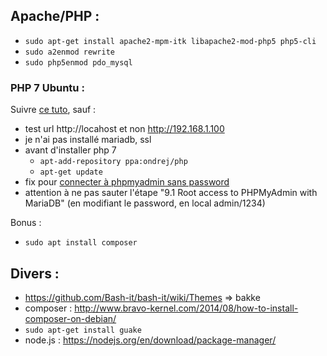 Apache/PHP :
------------

* `sudo apt-get install apache2-mpm-itk libapache2-mod-php5 php5-cli`
* `sudo a2enmod rewrite`
* `sudo php5enmod pdo_mysql`

### PHP 7 Ubuntu :

Suivre [ce tuto](https://www.howtoforge.com/tutorial/install-apache-with-php-and-mysql-on-ubuntu-16-04-lamp/), sauf :

* test url http://locahost et non http://192.168.1.100
* je n'ai pas installé mariadb, ssl
* avant d'installer php 7
  * `apt-add-repository ppa:ondrej/php`
  * `apt-get update`
* fix pour [connecter à phpmyadmin sans password](https://www.liquidweb.com/kb/error-login-without-a-password-is-forbidden-by-configuration-see-allownopassword-solved/)  
* attention à ne pas sauter l'étape "9.1 Root access to PHPMyAdmin with MariaDB" (en modifiant le password, en local admin/1234)

Bonus :

* `sudo apt install composer`

  


Divers :
--------
* https://github.com/Bash-it/bash-it/wiki/Themes => bakke
* composer : http://www.bravo-kernel.com/2014/08/how-to-install-composer-on-debian/
* `sudo apt-get install guake`
* node.js : https://nodejs.org/en/download/package-manager/ 
